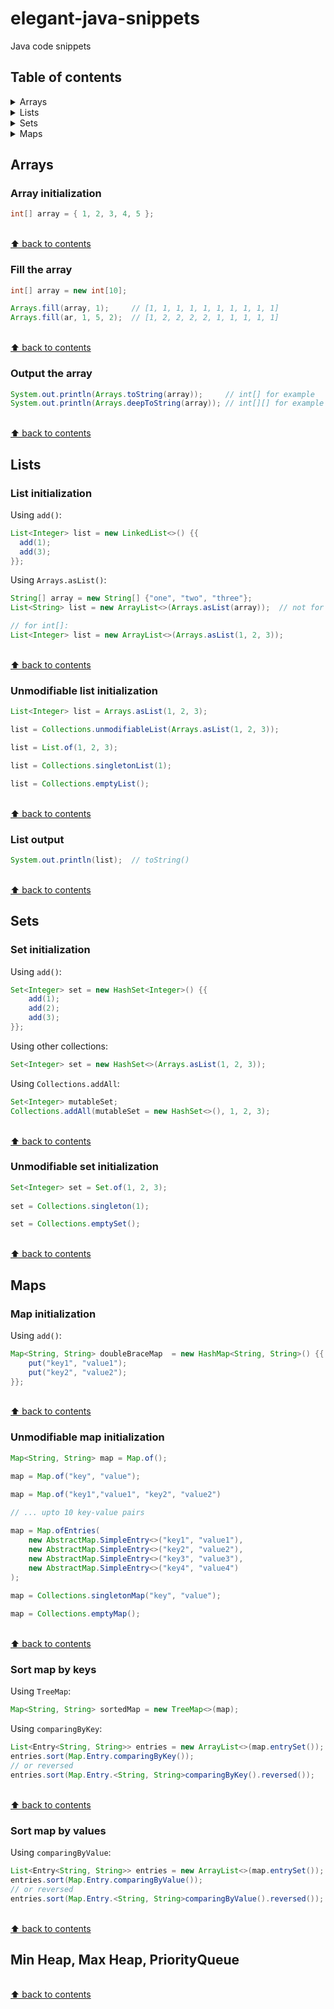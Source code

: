 # elegant-java-snippets
Java code snippets

## Table of contents

<details>
<summary>Arrays</summary>

* [`Array initialization`](#Array-initialization)
* [`Fill the array`](#Fill-the-array)
* [`Output the array`](#Output-the-array)

</details>

<details>
<summary>Lists</summary>

* [`List initialization`](#List-initialization)
* [`Unmodifiable list initialization`](#Unmodifiable-list-initialization)
* [`List output`](#List-output)

</details>

<details>
<summary>Sets</summary>

* [`Set initialization`](#Set-initialization)
* [`Unmodifiable set initialization`](#Unmodifiable-set-initialization)

</details>

<details>
<summary>Maps</summary>

* [`Map initialization`](#Map initialization)
* [`Unmodifiable map initialization`](#Unmodifiable-map-initialization)
* [`Sort map by keys`](#Sort-map-by-keys)
* [`Sort map by values`](#Sort-map-by-values)

</details>

## Arrays

### Array initialization

```java
int[] array = { 1, 2, 3, 4, 5 };
```

<br>[⬆ back to contents](#Table-of-contents)

### Fill the array

```java
int[] array = new int[10];

Arrays.fill(array, 1);     // [1, 1, 1, 1, 1, 1, 1, 1, 1, 1]
Arrays.fill(ar, 1, 5, 2);  // [1, 2, 2, 2, 2, 1, 1, 1, 1, 1]
```

<br>[⬆ back to contents](#Table-of-contents)

### Output the array

```java
System.out.println(Arrays.toString(array));     // int[] for example
System.out.println(Arrays.deepToString(array)); // int[][] for example
```

<br>[⬆ back to contents](#Table-of-contents)

## Lists

### List initialization

Using `add()`:
```java
List<Integer> list = new LinkedList<>() {{
  add(1);
  add(3);
}};
```

Using `Arrays.asList()`:
```java
String[] array = new String[] {"one", "two", "three"};
List<String> list = new ArrayList<>(Arrays.asList(array));  // not for int[] due to cannot infer type arguments for java.util.ArrayList<>

// for int[]:
List<Integer> list = new ArrayList<>(Arrays.asList(1, 2, 3));
```


<br>[⬆ back to contents](#Table-of-contents)

### Unmodifiable list initialization

```java
List<Integer> list = Arrays.asList(1, 2, 3);

list = Collections.unmodifiableList(Arrays.asList(1, 2, 3));

list = List.of(1, 2, 3);

list = Collections.singletonList(1);

list = Collections.emptyList();
```

<br>[⬆ back to contents](#Table-of-contents)

### List output

```java
System.out.println(list);  // toString()
```

<br>[⬆ back to contents](#Table-of-contents)

## Sets

### Set initialization

Using `add()`:
```java
Set<Integer> set = new HashSet<Integer>() {{
    add(1);
    add(2);
    add(3);
}};
```
Using other collections:
```java
Set<Integer> set = new HashSet<>(Arrays.asList(1, 2, 3));
```
Using `Collections.addAll`:
```java
Set<Integer> mutableSet;
Collections.addAll(mutableSet = new HashSet<>(), 1, 2, 3);
```

<br>[⬆ back to contents](#Table-of-contents)

### Unmodifiable set initialization

```java
Set<Integer> set = Set.of(1, 2, 3);
    
set = Collections.singleton(1);

set = Collections.emptySet();
```
<br>[⬆ back to contents](#Table-of-contents)

## Maps

### Map initialization

Using `add()`:
```java
Map<String, String> doubleBraceMap  = new HashMap<String, String>() {{
    put("key1", "value1");
    put("key2", "value2");
}};
```
<br>[⬆ back to contents](#Table-of-contents)

### Unmodifiable map initialization

```java
Map<String, String> map = Map.of();

map = Map.of("key", "value");

map = Map.of("key1","value1", "key2", "value2")
    
// ... upto 10 key-value pairs

map = Map.ofEntries(
    new AbstractMap.SimpleEntry<>("key1", "value1"),
    new AbstractMap.SimpleEntry<>("key2", "value2"),
    new AbstractMap.SimpleEntry<>("key3", "value3"),
    new AbstractMap.SimpleEntry<>("key4", "value4")
);
    
map = Collections.singletonMap("key", "value");

map = Collections.emptyMap();
```
<br>[⬆ back to contents](#Table-of-contents)

### Sort map by keys

Using `TreeMap`: 

```java
Map<String, String> sortedMap = new TreeMap<>(map);
```

Using `comparingByKey`:
```java
List<Entry<String, String>> entries = new ArrayList<>(map.entrySet());
entries.sort(Map.Entry.comparingByKey());
// or reversed
entries.sort(Map.Entry.<String, String>comparingByKey().reversed());
```

<br>[⬆ back to contents](#Table-of-contents)

### Sort map by values

Using `comparingByValue`:
```java
List<Entry<String, String>> entries = new ArrayList<>(map.entrySet());
entries.sort(Map.Entry.comparingByValue());
// or reversed
entries.sort(Map.Entry.<String, String>comparingByValue().reversed());
```

<br>[⬆ back to contents](#Table-of-contents)

## Min Heap, Max Heap, PriorityQueue

<br>[⬆ back to contents](#Table-of-contents)
